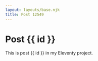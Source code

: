 ```yaml
---
layout: layouts/base.njk
title: Post 12549
---
```


# Post {{ id }}

This is post {{ id }} in my Eleventy project.
